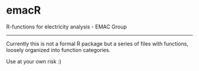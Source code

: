 emacR
=====

R-functions for electricity analysis - EMAC Group

-----------

Currently this is not a formal R package but a series of files with functions, loosely organized into function categories.  

Use at your own risk :)
